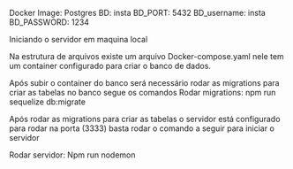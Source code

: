 Docker Image: Postgres
BD: insta
BD_PORT: 5432
BD_username: insta
BD_PASSWORD: 1234

Iniciando o servidor em maquina local

Na estrutura de arquivos existe um arquivo Docker-compose.yaml nele tem um container configurado para criar o banco de dados.

Após subir o container do banco será necessário rodar as migrations para criar as tabelas no banco segue os comandos
Rodar migrations:
npm run sequelize db:migrate

Após rodar as migrations para criar as tabelas o servidor está configurado para rodar na porta (3333) basta rodar o comando a seguir para iniciar o servidor

Rodar servidor:
Npm run nodemon
